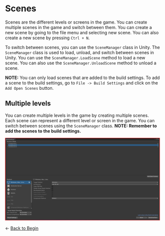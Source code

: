 # Scenes

Scenes are the different levels or screens in the game. You can create multiple scenes in the game and switch between them. You can create a new scene by going to the file menu and selecting new scene. You can also create a new scene by pressing `Ctrl + N`.

To switch between scenes, you can use the `SceneManager` class in Unity. The `SceneManager` class is used to load, unload, and switch between scenes in Unity. You can use the `SceneManager.LoadScene` method to load a new scene. You can also use the `SceneManager.UnloadScene` method to unload a scene.

**NOTE:** You can only load scenes that are added to the build settings. To add a scene to the build settings, go to `File -> Build Settings` and click on the `Add Open Scenes` button.

## Multiple levels

You can create multiple levels in the game by creating multiple scenes. Each scene can represent a different level or screen in the game. You can switch between scenes using the `SceneManager` class.
**NOTE: Remember to add the scenes to the build settings.**

![Build Settings](./assets/creating_levels.png)

&larr; [Back to Begin](./readme.md)
